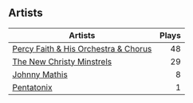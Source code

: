 ## Artists
Artists | Plays 
----- | -----: 
[Percy Faith & His Orchestra & Chorus](/artists/percy-faith-his-orchestra-chorus-30066836) | 48
[The New Christy Minstrels](/artists/the-new-christy-minstrels-123049) | 29
[Johnny Mathis](/artists/johnny-mathis-14581) | 8
[Pentatonix](/artists/pentatonix-655231) | 1

